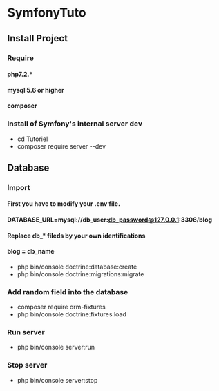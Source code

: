 # SymfonyTuto

## Install Project
### Require

#### php7.2.*
#### mysql 5.6 or higher
#### composer

### Install of Symfony's internal server dev

- cd Tutoriel
- composer require server --dev

## Database
### Import

#### First you have to modify your .env file.
#### DATABASE_URL=mysql://db_user:db_password@127.0.0.1:3306/blog
#### Replace db_* fileds by your own identifications
#### blog = db_name

- php bin/console doctrine:database:create
- php bin/console doctrine:migrations:migrate

### Add random field into the database

- composer require orm-fixtures
- php bin/console doctrine:fixtures:load

### Run server

- php bin/console server:run

### Stop server

- php bin/console server:stop
